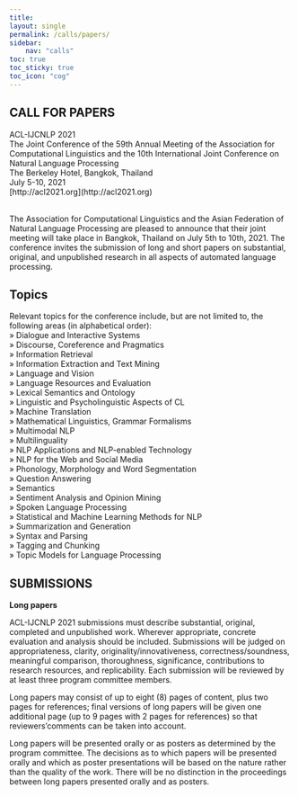 ```yaml
---
title: 
layout: single
permalink: /calls/papers/
sidebar: 
    nav: "calls"
toc: true
toc_sticky: true
toc_icon: "cog"
---
```


<h2>CALL FOR PAPERS</h2>
ACL-IJCNLP 2021 <br>
The Joint Conference of the 59th Annual Meeting of the Association for Computational Linguistics and the 10th International Joint Conference on 
Natural Language Processing<br>
The Berkeley Hotel, Bangkok, Thailand<br>
July 5-10, 2021  <br>
[http://acl2021.org](http://acl2021.org)<br><br>

<p>The Association for Computational Linguistics and the Asian Federation of Natural Language Processing are pleased to announce that their joint meeting 
will take place in Bangkok, Thailand on July 5th to 10th, 2021. The conference invites the submission of long and short papers on substantial, original, and 
unpublished research in all aspects of automated language processing.</p>

<h2>Topics</h2>
Relevant topics for the conference include, but are not limited to, the following areas (in alphabetical order):<br>
    » Dialogue and Interactive Systems <br>
    » Discourse, Coreference and Pragmatics <br>
    » Information Retrieval<br>
    » Information Extraction and Text Mining<br>
    » Language and Vision<br>
    » Language Resources and Evaluation<br>
    » Lexical Semantics and Ontology<br>
    » Linguistic and Psycholinguistic Aspects of CL<br>
    » Machine Translation<br>
    » Mathematical Linguistics, Grammar Formalisms<br>
    » Multimodal NLP<br>
    » Multilinguality<br>
    » NLP Applications and NLP-enabled Technology<br>
    » NLP for the Web and Social Media<br>
    » Phonology, Morphology and Word Segmentation<br>
    » Question Answering<br>
    » Semantics<br>
    » Sentiment Analysis and Opinion Mining<br>
    » Spoken Language Processing<br>
    » Statistical and Machine Learning Methods for NLP<br>
    » Summarization and Generation<br>
    » Syntax and Parsing<br>
    » Tagging and Chunking<br>
    » Topic Models for Language Processing<br>

 <h2>SUBMISSIONS</h2>
<b>Long papers</b><br>
<p>ACL-IJCNLP 2021 submissions must describe substantial, original, completed and unpublished work. Wherever appropriate, concrete evaluation and analysis 
should be included. Submissions will be judged on appropriateness, clarity, originality/innovativeness, correctness/soundness, meaningful comparison, thoroughness, 
significance, contributions to research resources, and replicability. Each submission will be reviewed by at least three program committee members.</p>
<p>Long papers may consist of up to eight (8) pages of content, plus two pages for references; final versions of long papers will be given one additional page 
(up to 9 pages with 2 pages for references) so that reviewers’comments can be taken into account.<p>
<p>Long papers will be presented orally or as posters as determined by the program committee. The decisions as to which papers will be presented orally 
and which as poster presentations will be based on the nature rather than the quality of the work. There will be no distinction in the proceedings between long 
papers presented orally and as posters.</p>





